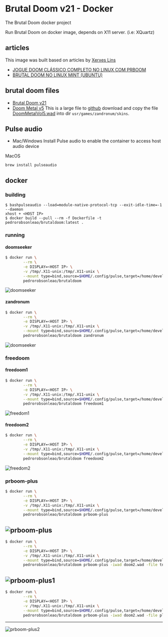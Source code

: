 # Brutal Doom v21 - Docker

The Brutal Doom docker project

Run Brutal Doom on docker image, depends on X11 server. (i.e: XQuartz)



## articles
This image was built based on articles by [Xerxes Lins](mailto:xerxeslins@gmail.com)

* [JOGUE DOOM CLÁSSICO COMPLETO NO LINUX COM PRBOOM](https://www.vivaolinux.com.br/artigos/impressora.php?codigo=15116) 
* [BRUTAL DOOM NO LINUX MINT (UBUNTU)](https://www.vivaolinux.com.br/artigos/impressora.php?codigo=15129) 

## brutal doom files
* [Brutal Doom v21](https://www.moddb.com/mods/brutal-doom/downloads/brutal-doom-v21-beta)
* [Doom Metal v5](https://www.moddb.com/mods/brutal-doom/downloads/doom-metal-soundtrack-mod-volume-5)
  This is a large file to [github](https://github.com) download and copy the file [DoomMetalVol5.wad](https://www.moddb.com/mods/brutal-doom/downloads/doom-metal-soundtrack-mod-volume-5) into dir `usr/games/zandronum/skins`.

## Pulse audio
* Mac/Windows
Install Pulse audio to enable the container to access host audio device
 
 MacOS
 ```
 brew install pulseaudio
 ```

## docker

### building

```
$ bashpulseaudio --load=module-native-protocol-tcp --exit-idle-time=-1 --daemon
xhost + <HOST IP>
$ docker build --pull --rm -f Dockerfile -t pedrorobsonleao/brutaldoom:latest .
```

### running

#### doomseeker
```bash
$ docker run \
        --rm \
        -e DISPLAY=<HOST IP> \
        -v /tmp/.X11-unix:/tmp/.X11-unix \
        --mount type=bind,source=$HOME/.config/pulse,target=/home/developer/.config/pulse \  
        pedrorobsonleao/brutaldoom
```
![doomseeker](img/Doomseeker.png)

#### zandronum
```bash
$ docker run \
        --rm \
        -e DISPLAY=<HOST IP> \
        -v /tmp/.X11-unix:/tmp/.X11-unix \
        --mount type=bind,source=$HOME/.config/pulse,target=/home/developer/.config/pulse \  
        pedrorobsonleao/brutaldoom zandronum
```
![doomseeker](img/Zandronum.png)

### freedoom

#### freedoom1
```bash
$ docker run \
        --rm \
        -e DISPLAY=<HOST IP> \
        -v /tmp/.X11-unix:/tmp/.X11-unix \
        --mount type=bind,source=$HOME/.config/pulse,target=/home/developer/.config/pulse \  
        pedrorobsonleao/brutaldoom freedoom1
```
![freedom1](img/Freedoom1.png)


#### freedoom2
```bash
$ docker run \
        --rm \
        -e DISPLAY=<HOST IP> \
        -v /tmp/.X11-unix:/tmp/.X11-unix \
        --mount type=bind,source=$HOME/.config/pulse,target=/home/developer/.config/pulse \  
        pedrorobsonleao/brutaldoom freedoom2
```
![freedom2](img/Freedoom2.png)

### prboom-plus

```bash
$ docker run \
        --rm \
        -e DISPLAY=<HOST IP> \
        -v /tmp/.X11-unix:/tmp/.X11-unix \
        --mount type=bind,source=$HOME/.config/pulse,target=/home/developer/.config/pulse \  
        pedrorobsonleao/brutaldoom prboom-plus 
```
![prboom-plus](img/Prboom-plus.png)
---
```bash
$ docker run \
        --rm \
        -e DISPLAY=<HOST IP> \
        -v /tmp/.X11-unix:/tmp/.X11-unix \
        --mount type=bind,source=$HOME/.config/pulse,target=/home/developer/.config/pulse \  
        pedrorobsonleao/brutaldoom prboom-plus -iwad doom2.wad -file tnt.wad
```
![prboom-plus1](img/Prboom-plus1.png)
---
```bash
$ docker run \
        --rm \
        -e DISPLAY=<HOST IP> \
        -v /tmp/.X11-unix:/tmp/.X11-unix \
        --mount type=bind,source=$HOME/.config/pulse,target=/home/developer/.config/pulse \  
        pedrorobsonleao/brutaldoom prboom-plus -iwad doom2.wad -file plutonia.wad
```
---
![prboom-plus2](img/Prboom-plus2.png)
